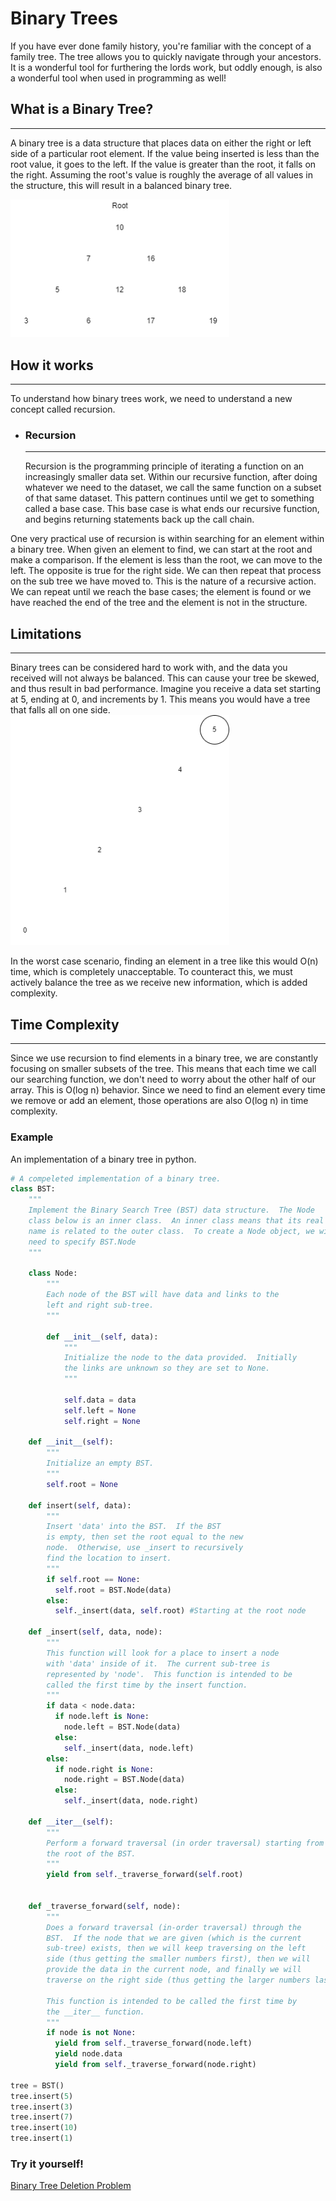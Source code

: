 # Binary Trees

If you have ever done family history, you're familiar with the concept of a family tree. The tree allows you to quickly navigate through your ancestors. It is a wonderful tool
for furthering the lords work, but oddly enough, is also a wonderful tool when used in programming as well!

## What is a Binary Tree?

---

A binary tree is a data structure that places data on either the right or left side of a particular root element. If the value being inserted is less than the root value, it goes to the left. If the value is greater than the root, it falls on the right. Assuming the root's value is roughly the average of all values in the structure, this will result in a balanced binary tree.

<img src="images/balancedTree.png"
     alt="Balanced Tree"
     style="width: 350px;" />

## How it works

---

To understand how binary trees work, we need to understand a new concept called recursion.

-   ### Recursion
    ***
    Recursion is the programming principle of iterating a function on an increasingly smaller data set. Within our recursive function, after doing whatever we need to the dataset, we call the same function on a subset of that same dataset. This pattern continues until we get to something called a base case. This base case is what ends our recursive function, and begins returning statements back up the call chain.

One very practical use of recursion is within searching for an element within a binary tree. When given an element to find, we can start at the root and make a comparison. If the element is less than the root, we can move to the left. The opposite is true for the right side. We can then repeat that process on the sub tree we have moved to. This is the nature of a recursive action. We can repeat until we reach the base cases; the element is found or we have reached the end of the tree and the element is not in the structure.

## Limitations

---

Binary trees can be considered hard to work with, and the data you received will not always be balanced. This can cause your tree be skewed, and thus result in bad performance. Imagine you receive a data set starting at 5, ending at 0, and increments by 1. This means you would have a tree that falls all on one side.
<img src="images/unbalancedTree.png"
     alt="Unbalanced Tree"
     style="width: 350px;" />

In the worst case scenario, finding an element in a tree like this would O(n) time, which is completely unacceptable. To counteract this, we must actively balance the tree as we receive new information, which is added complexity.

## Time Complexity

---

Since we use recursion to find elements in a binary tree, we are constantly focusing on smaller subsets of the tree. This means that each time we call our searching function, we don't need to worry about the other half of our array. This is O(log n) behavior. Since we need to find an element every time we remove or add an element, those operations are also O(log n) in time complexity.

### Example

An implementation of a binary tree in python.

```python
# A compeleted implementation of a binary tree.
class BST:
    """
    Implement the Binary Search Tree (BST) data structure.  The Node
    class below is an inner class.  An inner class means that its real
    name is related to the outer class.  To create a Node object, we will
    need to specify BST.Node
    """

    class Node:
        """
        Each node of the BST will have data and links to the
        left and right sub-tree.
        """

        def __init__(self, data):
            """
            Initialize the node to the data provided.  Initially
            the links are unknown so they are set to None.
            """

            self.data = data
            self.left = None
            self.right = None

    def __init__(self):
        """
        Initialize an empty BST.
        """
        self.root = None

    def insert(self, data):
        """
        Insert 'data' into the BST.  If the BST
        is empty, then set the root equal to the new
        node.  Otherwise, use _insert to recursively
        find the location to insert.
        """
        if self.root == None:
          self.root = BST.Node(data)
        else:
          self._insert(data, self.root) #Starting at the root node

    def _insert(self, data, node):
        """
        This function will look for a place to insert a node
        with 'data' inside of it.  The current sub-tree is
        represented by 'node'.  This function is intended to be
        called the first time by the insert function.
        """
        if data < node.data:
          if node.left is None:
            node.left = BST.Node(data)
          else:
            self._insert(data, node.left)
        else:
          if node.right is None:
            node.right = BST.Node(data)
          else:
            self._insert(data, node.right)

    def __iter__(self):
        """
        Perform a forward traversal (in order traversal) starting from
        the root of the BST.
        """
        yield from self._traverse_forward(self.root)


    def _traverse_forward(self, node):
        """
        Does a forward traversal (in-order traversal) through the
        BST.  If the node that we are given (which is the current
        sub-tree) exists, then we will keep traversing on the left
        side (thus getting the smaller numbers first), then we will
        provide the data in the current node, and finally we will
        traverse on the right side (thus getting the larger numbers last).

        This function is intended to be called the first time by
        the __iter__ function.
        """
        if node is not None:
          yield from self._traverse_forward(node.left)
          yield node.data
          yield from self._traverse_forward(node.right)

tree = BST()
tree.insert(5)
tree.insert(3)
tree.insert(7)
tree.insert(10)
tree.insert(1)
```

### Try it yourself!

[Binary Tree Deletion Problem](py_files/binaryTree_2.py)
